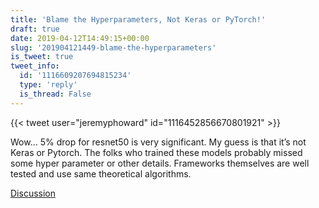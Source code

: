 ```yaml
---
title: 'Blame the Hyperparameters, Not Keras or PyTorch!'
draft: true
date: 2019-04-12T14:49:15+00:00
slug: '201904121449-blame-the-hyperparameters'
is_tweet: true
tweet_info:
  id: '1116609207694815234'
  type: 'reply'
  is_thread: False
---
```




{{< tweet user="jeremyphoward" id="1116452856670801921" >}}

Wow... 5% drop for resnet50 is very significant. My guess is that it’s not Keras or Pytorch. The folks who trained these models probably missed some hyper parameter or other details. Frameworks themselves are well tested and use same theoretical algorithms.

[Discussion](https://x.com/sytelus/status/1116609207694815234)

